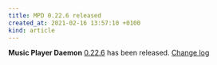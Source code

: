 ```yaml
---
title: MPD 0.22.6 released
created_at: 2021-02-16 13:57:10 +0100
kind: article
---
```


**Music Player Daemon** [0.22.6](/download/mpd/0.22/mpd-0.22.6.tar.xz) has been released.
[Change log](https://raw.githubusercontent.com/MusicPlayerDaemon/MPD/v0.22.6/NEWS)

